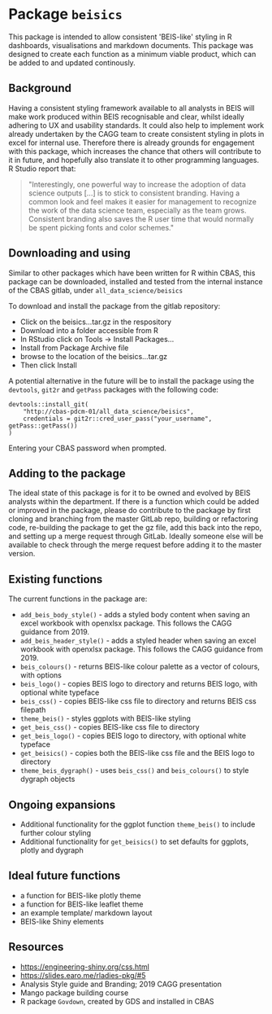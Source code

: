 # Package `beisics`

This package is intended to allow consistent 'BEIS-like' styling in R dashboards, visualisations and markdown documents. This package was designed to create each function as a minimum viable product, which can be added to and updated continously. 

## Background 

Having a consistent styling framework available to all analysts in BEIS will make work produced within BEIS recognisable and clear, whilst ideally adhering to UX and usability standards. It could also help to implement work already undertaken by the CAGG team to create consistent styling in plots in excel for internal use. Therefore there is already grounds for engagement with this package, which increases the chance that others will contribute to it in future, and hopefully also translate it to other programming languages. R Studio report that:
 
> "Interestingly, one powerful way to increase the adoption of data science outputs [...] is to stick to consistent branding. Having a common look and feel makes it easier for management to recognize the work of the data science team, especially as the team grows. Consistent branding also saves the R user time that would normally be spent picking fonts and color schemes."

## Downloading and using

Similar to other packages which have been written for R within CBAS, this package can be downloaded, installed and tested from the internal instance of the CBAS gitlab, under `all_data_science/beisics`

To download and install the package from the gitlab repository:

- Click on the beisics…tar.gz in the respository
- Download into a folder accessible from R
- In RStudio click on Tools -> Install Packages…
- Install from Package Archive file
- browse to the location of the beisics…tar.gz
- Then click Install

A potential alternative in the future will be to install the package using the `devtools`, `git2r` and `getPass` packages with the following code:
```
devtools::install_git(
    "http://cbas-pdcm-01/all_data_science/beisics",
    credentials = git2r::cred_user_pass("your_username", getPass::getPass())
)
```
Entering your CBAS password when prompted.
 
## Adding to the package

The ideal state of this package is for it to be owned and evolved by BEIS analysts within the department. If there is a function which could be added or improved in the package, please do contribute to the package by first cloning and branching from the master GitLab repo, building or refactoring code, re-building the package to get the gz file, add this back into the repo, and setting up a merge request through GitLab. Ideally someone else will be available to check through the merge request before adding it to the master version. 

## Existing functions

The current functions in the package are:

- `add_beis_body_style()` - adds a styled body content when saving an excel workbook with openxlsx package. This follows the CAGG guidance from 2019.
- `add_beis_header_style()` - adds a styled header when saving an excel workbook with openxlsx package. This follows the CAGG guidance from 2019.
- `beis_colours()` - returns BEIS-like colour palette as a vector of colours, with options 
- `beis_logo()` - copies BEIS logo to directory and returns BEIS logo, with optional white typeface
- `beis_css()` - copies BEIS-like css file to directory and returns BEIS css filepath
- `theme_beis()` - styles ggplots with BEIS-like styling
- `get_beis_css()` - copies BEIS-like css file to directory
- `get_beis_logo()` - copies BEIS logo to directory, with optional white typeface
- `get_beisics()` - copies both the BEIS-like css file and the BEIS logo to directory
- `theme_beis_dygraph()` - uses `beis_css()` and `beis_colours()` to style dygraph objects
 
## Ongoing expansions

- Additional functionality for the ggplot function `theme_beis()` to include further colour styling
- Additional functionality for `get_beisics()` to set defaults for ggplots, plotly and dygraph

## Ideal future functions
 
- a function for BEIS-like plotly theme
- a function for BEIS-like leaflet theme
- an example template/ markdown layout 
- BEIS-like Shiny elements 

## Resources
- https://engineering-shiny.org/css.html
- https://slides.earo.me/rladies-pkg/#5
- Analysis Style guide and Branding; 2019 CAGG presentation
- Mango package building course
- R package `Govdown`, created by GDS and installed in CBAS
